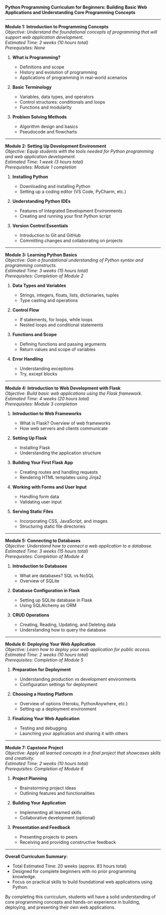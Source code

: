 **Python Programming Curriculum for Beginners: Building Basic Web Applications and Understanding Core Programming Concepts**

---

**Module 1: Introduction to Programming Concepts**  
*Objective: Understand the foundational concepts of programming that will support web application development.*  
*Estimated Time: 2 weeks (10 hours total)*  
*Prerequisites: None*

1. **What is Programming?**  
   - Definitions and scope  
   - History and evolution of programming  
   - Applications of programming in real-world scenarios  

2. **Basic Terminology**  
   - Variables, data types, and operators  
   - Control structures: conditionals and loops  
   - Functions and modularity  

3. **Problem Solving Methods**   
   - Algorithm design and basics  
   - Pseudocode and flowcharts  

---

**Module 2: Setting Up Development Environment**  
*Objective: Equip students with the tools needed for Python programming and web application development.*  
*Estimated Time: 1 week (3 hours total)*  
*Prerequisites: Module 1 completion*

1. **Installing Python**  
   - Downloading and installing Python  
   - Setting up a coding editor (VS Code, PyCharm, etc.)  

2. **Understanding Python IDEs**  
   - Features of Integrated Development Environments  
   - Creating and running your first Python script  

3. **Version Control Essentials**  
   - Introduction to Git and GitHub  
   - Committing changes and collaborating on projects  

---

**Module 3: Learning Python Basics**  
*Objective: Gain a foundational understanding of Python syntax and programming constructs.*  
*Estimated Time: 3 weeks (15 hours total)*  
*Prerequisites: Completion of Module 2*

1. **Data Types and Variables**  
   - Strings, integers, floats, lists, dictionaries, tuples  
   - Type casting and operations  

2. **Control Flow**  
   - If statements, for loops, while loops  
   - Nested loops and conditional statements  

3. **Functions and Scope**  
   - Defining functions and passing arguments  
   - Return values and scope of variables  

4. **Error Handling**  
   - Understanding exceptions  
   - Try, except blocks  

---

**Module 4: Introduction to Web Development with Flask**  
*Objective: Build basic web applications using the Flask framework.*  
*Estimated Time: 4 weeks (20 hours total)*  
*Prerequisites: Module 3 completion*

1. **Introduction to Web Frameworks**  
   - What is Flask? Overview of web frameworks  
   - How web servers and clients communicate  

2. **Setting Up Flask**  
   - Installing Flask  
   - Understanding the application structure  

3. **Building Your First Flask App**  
   - Creating routes and handling requests  
   - Rendering HTML templates using Jinja2  

4. **Working with Forms and User Input**  
   - Handling form data  
   - Validating user input  

5. **Serving Static Files**  
   - Incorporating CSS, JavaScript, and images  
   - Structuring static file directories  

---

**Module 5: Connecting to Databases**  
*Objective: Understand how to connect a web application to a database.*  
*Estimated Time: 3 weeks (15 hours total)*  
*Prerequisites: Completion of Module 4*

1. **Introduction to Databases**  
   - What are databases? SQL vs NoSQL  
   - Overview of SQLite  

2. **Database Configuration in Flask**  
   - Setting up SQLite database in Flask  
   - Using SQLAlchemy as ORM  

3. **CRUD Operations**  
   - Creating, Reading, Updating, and Deleting data  
   - Understanding how to query the database  

---

**Module 6: Deploying Your Web Application**  
*Objective: Learn how to deploy your web application for public access.*  
*Estimated Time: 2 weeks (10 hours total)*  
*Prerequisites: Completion of Module 5*

1. **Preparation for Deployment**  
   - Understanding production vs development environments  
   - Configuration settings for deployment  

2. **Choosing a Hosting Platform**  
   - Overview of options (Heroku, PythonAnywhere, etc.)  
   - Setting up a deployment environment  

3. **Finalizing Your Web Application**  
   - Testing and debugging  
   - Launching your application and sharing it with others  

---

**Module 7: Capstone Project**  
*Objective: Apply all learned concepts in a final project that showcases skills and creativity.*  
*Estimated Time: 2 weeks (10 hours total)*  
*Prerequisites: Completion of Module 6*

1. **Project Planning**  
   - Brainstorming project ideas  
   - Outlining features and functionalities  

2. **Building Your Application**  
   - Implementing all learned skills  
   - Collaborative development (optional)  

3. **Presentation and Feedback**  
   - Presenting projects to peers  
   - Receiving and providing constructive feedback  

---

**Overall Curriculum Summary:**

- Total Estimated Time: 20 weeks (approx. 83 hours total)
- Designed for complete beginners with no prior programming knowledge.
- Focus on practical skills to build foundational web applications using Python.
  
By completing this curriculum, students will have a solid understanding of core programming concepts and hands-on experience in building, deploying, and presenting their own web applications.